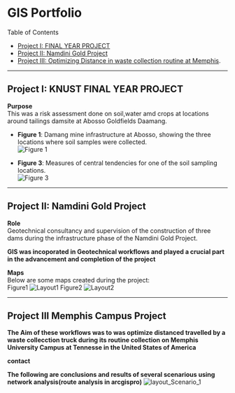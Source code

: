 # GIS Portfolio

 Table of Contents
- [Project I: FINAL YEAR PROJECT](#FNAL-YEAR-PROJECT)
- [Project II: Namdini Gold Project](#project-ii-namdini-gold-project)
- [Project III: Optimizing Distance in waste collection routine at Memphis](#Project-III-Memphis-Project).

---

## **Project I: KNUST FINAL YEAR PROJECT**

 **Purpose**  
This was a risk assessment done on soil,water amd crops at locations around tailings damsite at Abosso Goldfields Daamang. 
  
- **Figure 1**: Damang mine infrastructure at Abosso, showing the three locations where soil samples were collected.  
  ![Figure 1](https://github.com/user-attachments/assets/90d414ab-7680-4d65-8184-d8c22a8f003f)  

- **Figure 3**: Measures of central tendencies for one of the soil sampling locations.  
  ![Figure 3](https://github.com/user-attachments/assets/67959229-c878-41d9-bb99-2de750fb4eea)  

---

## **Project II: Namdini Gold Project**

 **Role**  
Geotechnical consultancy and supervision of the construction of three dams during the infrastructure phase of the Namdini Gold Project.  

**GIS was incoporated in Geotechnical workflows and played a crucial part in the advancement and completion of the project**

 **Maps**  
Below are some maps created during the project:   
Figure1
![Layout1](https://github.com/user-attachments/assets/30c4eade-6656-432a-921a-267812c58fd3)
Figure2
![Layout2](https://github.com/user-attachments/assets/77bd4412-144f-46bc-bb10-bed7bdeb0913)


----

##  **Project III Memphis Campus Project**

**The Aim of these workflows was to was optimize distanced travelled by a waste collecction truck during its routine collection on Memphis University Campus at Tennesse in the United States of America**

**contact**

**The following are conclusions and results of several scenarious using network analysis(route analysis in arcgispro)**
![layout_Scenario_1](https://github.com/user-attachments/assets/1606c419-c424-4123-b064-f18828966e1d)









